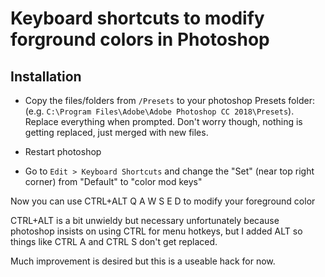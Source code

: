 # Keyboard shortcuts to modify forground colors in Photoshop #

## Installation ##

* Copy the files/folders from `/Presets` to your photoshop Presets folder:
(e.g. `C:\Program Files\Adobe\Adobe Photoshop CC 2018\Presets`). 
Replace everything when prompted. Don't worry though, nothing is getting replaced, just merged with new files.

* Restart photoshop

* Go to `Edit > Keyboard Shortcuts` and change the "Set" (near top right corner) from "Default" to "color mod keys"

Now you can use CTRL+ALT Q A W S E D to modify your foreground color

CTRL+ALT is a bit unwieldy but necessary unfortunately because photoshop insists on using CTRL for menu hotkeys, but I added ALT so things like CTRL A and CTRL S don't get replaced.

Much improvement is desired but this is a useable hack for now.
